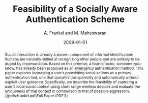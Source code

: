 ---
author: "A. Frankel and M. Maheswaran"
title: "Feasibility of a Socially Aware Authentication Scheme"
journal: "6th IEEE Consumer Communication and Networking Conference"
location: "Las Vegas, Nevada, USA"
date: 2009-01-01
abstract: "Social interaction is already a proven component of informal identification: humans are naturally skilled at recognizing other people and are unlikely to be duped by impersonation. Based on this premise, a fourth-factor, someone-you-know, has already been proposed as an emergency authentication method. This paper explores leveraging a user’s preexisting social actions as a primary authentication tool, one that operates transparently and automatically without explicit user guidance. Specifically, we describe the feasibility of capturing a user’s local social context using short range wireless devices and evaluate the uniqueness of that context in comparison to that of possible aggressors. {{pdfs:frankel.pdf|Full Paper (PDF)}}"
---